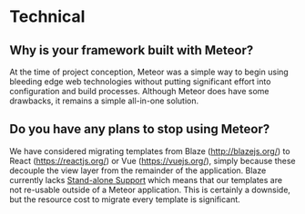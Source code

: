 #  Technical
## Why is your framework built with Meteor?

At the time of project conception, Meteor was a simple way to begin using bleeding edge web technologies without putting significant effort into configuration and build processes. Although Meteor does have some drawbacks, it remains a simple all-in-one solution.

## Do you have any plans to stop using Meteor?

We have considered migrating templates from Blaze (http://blazejs.org/) to React (https://reactjs.org/) or Vue (https://vuejs.org/), simply because these decouple the view layer from the remainder of the application. Blaze currently lacks [Stand-alone Support](http://blazejs.org/#Better-Stand-alone-Support) which means that our templates are not re-usable outside of a Meteor application. This is certainly a downside, but the resource cost to migrate every template is significant.
